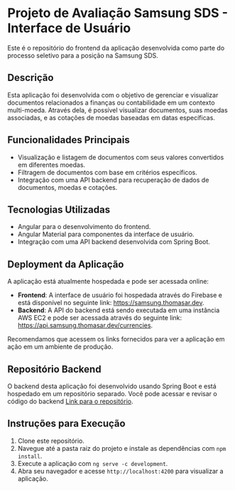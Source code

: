 # Projeto de Avaliação Samsung SDS - Interface de Usuário

Este é o repositório do frontend da aplicação desenvolvida como parte do processo seletivo para a posição na Samsung SDS.

## Descrição

Esta aplicação foi desenvolvida com o objetivo de gerenciar e visualizar documentos relacionados a finanças ou contabilidade em um contexto multi-moeda. Através dela, é possível visualizar documentos, suas moedas associadas, e as cotações de moedas baseadas em datas específicas.

## Funcionalidades Principais

- Visualização e listagem de documentos com seus valores convertidos em diferentes moedas.
- Filtragem de documentos com base em critérios específicos.
- Integração com uma API backend para recuperação de dados de documentos, moedas e cotações.

## Tecnologias Utilizadas

- Angular para o desenvolvimento do frontend.
- Angular Material para componentes da interface de usuário.
- Integração com uma API backend desenvolvida com Spring Boot.

## Deployment da Aplicação

A aplicação está atualmente hospedada e pode ser acessada online:

- **Frontend**: A interface de usuário foi hospedada através do Firebase e está disponível no seguinte link: https://samsung.thomasar.dev.
- **Backend**: A API do backend está sendo executada em uma instância AWS EC2 e pode ser acessada através do seguinte link: https://api.samsung.thomasar.dev/currencies.

Recomendamos que acessem os links fornecidos para ver a aplicação em ação em um ambiente de produção.

## Repositório Backend

O backend desta aplicação foi desenvolvido usando Spring Boot e está hospedado em um repositório separado. Você pode acessar e revisar o código do backend [Link para o repositório](https://github.com/thomasreichmann/samsung-evaluation-api).

## Instruções para Execução

1. Clone este repositório.
2. Navegue até a pasta raiz do projeto e instale as dependências com `npm install`.
3. Execute a aplicação com `ng serve -c development`.
4. Abra seu navegador e acesse `http://localhost:4200` para visualizar a aplicação.
